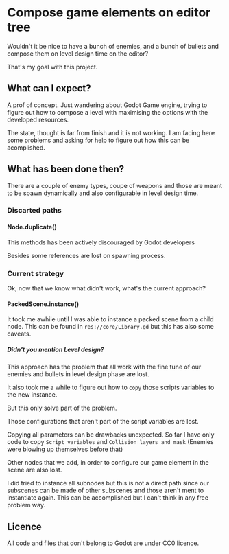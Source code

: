 # Compose game elements on editor tree #

Wouldn't it be nice to have a bunch of enemies, and a bunch of bullets and compose them on level design time on the editor?

That's my goal with this project.

## What can I expect? ##

A prof of concept. Just wandering about Godot Game engine, trying to figure out how to compose a level with maximising the options with the developed resources.

The state, thought is far from finish and it is not working. I am facing here some problems and asking for help to figure out how this can be acomplished.

## What has been done then? ##

There are a couple of enemy types, coupe of weapons and those are meant to be spawn dynamically and also configurable in level design time.

### Discarted paths ###

#### Node.duplicate() ####

This methods has been actively discouraged by Godot developers

Besides some references are lost on spawning process.

### Current strategy ###

Ok, now that we know what didn't work, what's the current approach?

#### PackedScene.instance() ####

It took me awhile until I was able to instance a packed scene from a child node. This can be found in `res://core/Library.gd` but this has also some caveats.

##### Didn't you mention Level design? #####

This approach has the problem that all work with the fine tune of our enemies and bullets in level design phase are lost.

It also took me a while to figure out how to `copy` those scripts variables to the new instance.

But this only solve part of the problem.

Those configurations that aren't part of the script variables are lost.

Copying all parameters can be drawbacks unexpected. So far I have only code to copy `Script variables` and `Collision layers and mask` (Enemies were blowing up themselves before that)

Other nodes that we add, in order to configure our game element in the scene are also lost.

I did tried to instance all subnodes but this is not a direct path since our subscenes can be made of other subscenes and those aren't ment to instantiate again. This can be accomplished but I can't think in any free problem way.

## Licence ##

All code and files that don't belong to Godot are under CC0 licence.
